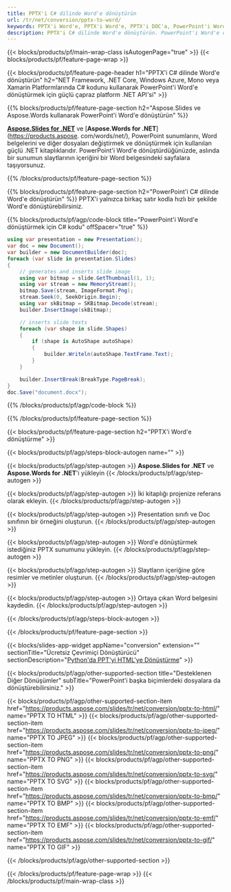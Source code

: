 ```yaml
---
title: PPTX'i C# dilinde Word'e dönüştürün
url: /tr/net/conversion/pptx-to-word/
keywords: PPTX'i Word'e, PPTX'i Word'e, PPTX'i DOC'a, PowerPoint'i Word'e, C# API'sini, .NET Library'ye dönüştürün
description: PPTX'i C# dilinde Word'e dönüştürün. PowerPoint'i Word'e dönüştürmek için .NET kitaplığı API'sini kullanın
---
```


{{< blocks/products/pf/main-wrap-class isAutogenPage="true" >}}
{{< blocks/products/pf/feature-page-wrap >}}

{{< blocks/products/pf/feature-page-header h1="PPTX'i C# dilinde Word'e dönüştürün" h2="NET Framework, .NET Core, Windows Azure, Mono veya Xamarin Platformlarında C# kodunu kullanarak PowerPoint'i Word'e dönüştürmek için güçlü çapraz platform .NET API'si" >}}

{{% blocks/products/pf/feature-page-section h2="Aspose.Slides ve Aspose.Words kullanarak PowerPoint'i Word'e dönüştürün" %}}

[**Aspose.Slides for .NET**](https://products.aspose.com/slides/tr/net/) ve [**Aspose.Words for .NET**](https://products.aspose. com/words/net/), PowerPoint sunumlarını, Word belgelerini ve diğer dosyaları değiştirmek ve dönüştürmek için kullanılan güçlü .NET kitaplıklarıdır. PowerPoint'i Word'e dönüştürdüğünüzde, aslında bir sunumun slaytlarının içeriğini bir Word belgesindeki sayfalara taşıyorsunuz.

{{% /blocks/products/pf/feature-page-section %}}




{{% blocks/products/pf/feature-page-section  h2="PowerPoint'i C# dilinde Word'e dönüştürün" %}}
PPTX'i yalnızca birkaç satır kodla hızlı bir şekilde Word'e dönüştürebilirsiniz.

{{% blocks/products/pf/agp/code-block title="PowerPoint'i Word'e dönüştürmek için C# kodu" offSpacer="true" %}}
```cs
using var presentation = new Presentation();
var doc = new Document();
var builder = new DocumentBuilder(doc);
foreach (var slide in presentation.Slides)
{
    // generates and inserts slide image
    using var bitmap = slide.GetThumbnail(1, 1);
    using var stream = new MemoryStream();
    bitmap.Save(stream, ImageFormat.Png);
    stream.Seek(0, SeekOrigin.Begin);
    using var skBitmap = SKBitmap.Decode(stream);
    builder.InsertImage(skBitmap);

    // inserts slide texts
    foreach (var shape in slide.Shapes)
    {
        if (shape is AutoShape autoShape)
        {
            builder.Writeln(autoShape.TextFrame.Text);
        }
    }

    builder.InsertBreak(BreakType.PageBreak);
}
doc.Save("document.docx");
```
{{% /blocks/products/pf/agp/code-block %}}

{{% /blocks/products/pf/feature-page-section %}}




{{< blocks/products/pf/feature-page-section  h2="PPTX'i Word'e dönüştürme" >}}


{{< blocks/products/pf/agp/steps-block-autogen name="" >}}


{{< blocks/products/pf/agp/step-autogen >}}
**Aspose.Slides for .NET** ve **Aspose.Words for .NET**'i yükleyin 
{{< /blocks/products/pf/agp/step-autogen >}}

{{< blocks/products/pf/agp/step-autogen >}}
İki kitaplığı projenize referans olarak ekleyin.
{{< /blocks/products/pf/agp/step-autogen >}}

{{< blocks/products/pf/agp/step-autogen >}}
Presentation sınıfı ve Doc sınıfının bir örneğini oluşturun.
{{< /blocks/products/pf/agp/step-autogen >}}

{{< blocks/products/pf/agp/step-autogen >}}
Word'e dönüştürmek istediğiniz PPTX sunumunu yükleyin.
{{< /blocks/products/pf/agp/step-autogen >}}

{{< blocks/products/pf/agp/step-autogen >}}
Slaytların içeriğine göre resimler ve metinler oluşturun.
{{< /blocks/products/pf/agp/step-autogen >}}

{{< blocks/products/pf/agp/step-autogen >}}
Ortaya çıkan Word belgesini kaydedin.
{{< /blocks/products/pf/agp/step-autogen >}}


{{< /blocks/products/pf/agp/steps-block-autogen >}}


{{< /blocks/products/pf/feature-page-section >}}




{{< blocks/slides-app-widget  appName="conversion" extension="" sectionTitle="Ücretsiz Çevrimiçi Dönüştürücü" sectionDescription="[Python'da PPT'yi HTML'ye Dönüştürme](https://products.aspose.com/slides/tr/en/python-net/conversion/ppt-to-html/)" >}}

{{< blocks/products/pf/agp/other-supported-section title="Desteklenen Diğer Dönüşümler" subTitle="PowerPoint'i başka biçimlerdeki dosyalara da dönüştürebilirsiniz." >}}


{{< blocks/products/pf/agp/other-supported-section-item href="https://products.aspose.com/slides/tr/net/conversion/pptx-to-html/" name="PPTX TO HTML" >}}
{{< blocks/products/pf/agp/other-supported-section-item href="https://products.aspose.com/slides/tr/net/conversion/pptx-to-jpeg/" name="PPTX TO JPEG" >}}
{{< blocks/products/pf/agp/other-supported-section-item href="https://products.aspose.com/slides/tr/net/conversion/pptx-to-png/" name="PPTX TO PNG" >}}
{{< blocks/products/pf/agp/other-supported-section-item href="https://products.aspose.com/slides/tr/net/conversion/pptx-to-svg/" name="PPTX TO SVG" >}}
{{< blocks/products/pf/agp/other-supported-section-item href="https://products.aspose.com/slides/tr/net/conversion/pptx-to-bmp/" name="PPTX TO BMP" >}}
{{< blocks/products/pf/agp/other-supported-section-item href="https://products.aspose.com/slides/tr/net/conversion/pptx-to-emf/" name="PPTX TO EMF" >}}
{{< blocks/products/pf/agp/other-supported-section-item href="https://products.aspose.com/slides/tr/net/conversion/pptx-to-gif/" name="PPTX TO GIF" >}}



{{< /blocks/products/pf/agp/other-supported-section >}}

{{< /blocks/products/pf/feature-page-wrap >}}
{{< /blocks/products/pf/main-wrap-class >}}